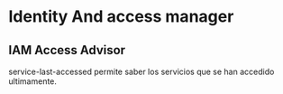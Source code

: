 # Identity And access manager

## IAM Access Advisor

service-last-accessed permite saber los servicios que se han accedido ultimamente.